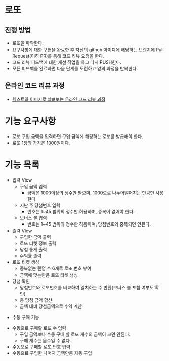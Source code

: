 # 로또
## 진행 방법
* 로또을 파악한다.
* 요구사항에 대한 구현을 완료한 후 자신의 github 아이디에 해당하는 브랜치에 Pull Request(이하 PR)를 통해 코드 리뷰 요청을 한다.
* 코드 리뷰 피드백에 대한 개선 작업을 하고 다시 PUSH한다.
* 모든 피드백을 완료하면 다음 단계를 도전하고 앞의 과정을 반복한다.

## 온라인 코드 리뷰 과정
* [텍스트와 이미지로 살펴보는 온라인 코드 리뷰 과정](https://github.com/next-step/nextstep-docs/tree/master/codereview)


# 기능 요구사항
* 로또 구입 금액을 입력하면 구입 금액에 해당하는 로또를 발급해야 한다.
* 로또 1장의 가격은 1000원이다.

# 기능 목록
* 입력 View
    * 구입 금액 입력
        * 금액은 1000이상의 정수만 받으며, 1000으로 나누어떨어지는 만큼만 사용한다
    * 지난 주 당첨번호 입력
        * 번호는 1~45 범위의 정수만 허용하며, 중복이 없어야 한다.
    * 보너스 볼 입력
        * 번호는 1~45 범위의 정수만 허용하며, 당첨번호와 중복되면 안된다.
* 출력 View
    * 구입한 금액 출력
    * 로또 티켓 정보 출력
    * 당첨 통계 출력
    * 수익률 출력
* 로또 티켓 생성
    * 중복없는 랜덤 수 6개로 로또 번호 부여
    * 금액에 맞는만큼 로또 티켓 생성
* 당첨 확인
    * 당첨번호와 로또번호를 비교하여 일치하는 수 반환(보너스 볼 포함 여부도 확인)
    * 총 당첨 금액 합산
    * 금액 대비 당첨금액으로 수익 계산

+ 수동 구매 기능
* 수동으로 구매할 로또 수 입력
    * 구입 금액보다 수동 구매 할 로또 개수의 금액이 크면 안된다.
    * 구매 개수는 음수일 수 없다.
* 수동으로 구매할 로또 번호 입력
* 수동으로 구입한 나머지 금액만큼 자동 구입
